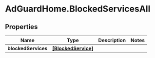 # AdGuardHome.BlockedServicesAll

## Properties

Name | Type | Description | Notes
------------ | ------------- | ------------- | -------------
**blockedServices** | [**[BlockedService]**](BlockedService.md) |  | 



